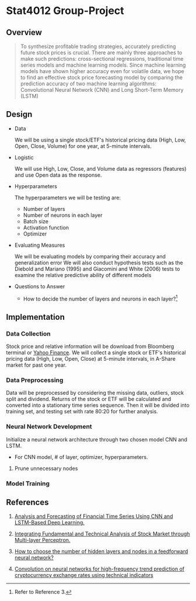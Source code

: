 # Stat4012 Group-Project

## Overview

>  To synthesize profitable trading strategies, accurately predicting future stock prices is crucial. There are mainly three approaches to make such predictions: 
   cross-sectional regressions, traditional time series models and machine learning models. 
>  Since machine learning models have shown higher accuracy even for volatile data, we hope to find an effective stock price forecasting model by comparing the prediction accuracy of two machine learning algorithms: Convolutional Neural Network (CNN) and Long Short-Term Memory (LSTM)
>  
## Design

- Data

  We will be using a single stock/ETF's historical pricing data (High, Low, Open, Close, Volume) for one year, at 5-minute intervals.

- Logistic

  We will use High, Low, Close, and Volume data as regressors (features) and use Open data as the response.

- Hyperparameters

  The hyperparameters we will be testing are:

  - Number of layers
  - Number of neurons in each layer
  - Batch size
  - Activation function
  - Optimizer

- Evaluating Measures

  We will be evaluating models by comparing their accuracy and generalization error 
  We will also conduct hypothesis tests such as the Diebold and Mariano (1995) and Giacomini and White (2006) tests to examine the relative predictive ability of different models

- Questions to Answer
  - How to decide the number of layers and neurons in each layer?[^2]

## Implementation

### Data Collection

Stock price and relative information will be download from Bloomberg terminal or [Yahoo Finance](https://finance.yahoo.com/). We will collect a single stock or ETF's historical pricing data (High, Low, Open, Close) at 5-minute intervals, in A-Share market for past one year. 

### Data Preprocessing

Data will be preprocessed by considering the missing data, outliers, stock split and dividend. Returns of the stock or ETF will be calculated and converted  into a stationary time series sequence. Then it will be divided into training set, and testing set with rate 80:20 for further analysis. 

### Neural Network Development

Initialize a neural network architecture through two chosen model CNN and LSTM. 

- For CNN model, # of layer, optimizer, hyperparameters. 

1. Prune unnecessary nodes

### Model Training



## References

1. [Analysis and Forecasting of Financial Time Series Using CNN and LSTM-Based Deep Learning.](https://link.springer.com/chapter/10.1007/978-981-16-4807-6_39)

2. [Integrating Fundamental and Technical Analysis of Stock Market through Multi-layer Perceptron.](https://ieeexplore.ieee.org/abstract/document/8488440)

3. [How to choose the number of hidden layers and nodes in a feedforward neural network?](https://stats.stackexchange.com/questions/181/how-to-choose-the-number-of-hidden-layers-and-nodes-in-a-feedforward-neural-netw) 

4. [Convolution on neural networks for high-frequency trend prediction of cryptocurrency exchange rates using technical indicators](https://www.sciencedirect.com/science/article/pii/S0957417420300750?via%3Dihub#bib0018)
   [^1]: the number of hidden layers equals one; and the number of neurons in that layer is the mean of the neurons in the input and output layers.
   [^2]: Refer to Reference 3.
